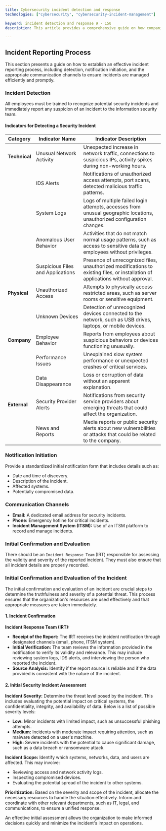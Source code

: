 ```yaml
---
title: Cybersecurity incident detection and response
technologies: ["cybersecurity", "cybersecurity-incident-management"]

keyword: incident detection and response 9 - 150
description: This article provides a comprehensive guide on how companies can structure an incident reporting process, implement strategies for timely decision-making, and prevent the spread of the incident. Additionally, it details how to handle post-incident activities and prepare a report that includes lessons learned. Finally, it identifies all the roles involved in incident management to ensure a coordinated and effective response.

---
```


## Incident Reporting Process

This section presents a guide on how to establish an effective incident reporting process, including detection, notification initiation, and the appropriate communication channels to ensure incidents are managed efficiently and promptly.

### Incident Detection

All employees must be trained to recognize potential security incidents and immediately report any suspicion of an incident to the information security team.

#### Indicators for Detecting a Security Incident

| **Category**              | **Indicator Name**                  | **Indicator Description**                                                                                                                           |
|---------------------------|-------------------------------------|-----------------------------------------------------------------------------------------------------------------------------------------------------|
| **Technical**             | Unusual Network Activity            | Unexpected increase in network traffic, connections to suspicious IPs, activity spikes during non-working hours.                                     |
|                           | IDS Alerts                          | Notifications of unauthorized access attempts, port scans, detected malicious traffic patterns.                                                      |
|                           | System Logs                         | Logs of multiple failed login attempts, accesses from unusual geographic locations, unauthorized configuration changes.                               |
|                           | Anomalous User Behavior             | Activities that do not match normal usage patterns, such as access to sensitive data by employees without privileges.                                |
|                           | Suspicious Files and Applications   | Presence of unrecognized files, unauthorized modifications to existing files, or installation of applications without approval.                      |
| **Physical**              | Unauthorized Access                 | Attempts to physically access restricted areas, such as server rooms or sensitive equipment.                                                          |
|                           | Unknown Devices                     | Detection of unrecognized devices connected to the network, such as USB drives, laptops, or mobile devices.                                           |
| **Company**               | Employee Behavior                   | Reports from employees about suspicious behaviors or devices functioning unusually.                                                                  |
|                           | Performance Issues                  | Unexplained slow system performance or unexpected crashes of critical services.                                                                      |
|                           | Data Disappearance                  | Loss or corruption of data without an apparent explanation.                                                                                          |
| **External**              | Security Provider Alerts            | Notifications from security service providers about emerging threats that could affect the organization.                                              |
|                           | News and Reports                    | Media reports or public security alerts about new vulnerabilities or attacks that could be related to the company.                                    |

### Notification Initiation

Provide a standardized initial notification form that includes details such as:

- Date and time of discovery.
- Description of the incident.
- Affected systems.
- Potentially compromised data.

### Communication Channels

- **Email:** A dedicated email address for security incidents.
- **Phone:** Emergency hotline for critical incidents.
- **Incident Management System (ITSM):** Use of an ITSM platform to record and manage incidents.

### Initial Confirmation and Evaluation

There should be an `Incident Response Team` (IRT) responsible for assessing the validity and severity of the reported incident. They must also ensure that all incident details are properly recorded.

### Initial Confirmation and Evaluation of the Incident

The initial confirmation and evaluation of an incident are crucial steps to determine the truthfulness and severity of a potential threat. This process ensures that the organization's resources are used effectively and that appropriate measures are taken immediately.

#### 1. Incident Confirmation

**Incident Response Team (IRT):**
- **Receipt of the Report:** The IRT receives the incident notification through designated channels (email, phone, ITSM system).
- **Initial Verification:** The team reviews the information provided in the notification to verify its validity and relevance. This may include reviewing system logs, IDS alerts, and interviewing the person who reported the incident.
- **Source Analysis:** Identify if the report source is reliable and if the data provided is consistent with the nature of the incident.

#### 2. Initial Security Incident Assessment

**Incident Severity:** Determine the threat level posed by the incident. This includes evaluating the potential impact on critical systems, the confidentiality, integrity, and availability of data. Below is a list of possible severity levels:

- **Low:** Minor incidents with limited impact, such as unsuccessful phishing attempts.
- **Medium:** Incidents with moderate impact requiring attention, such as malware detected on a user's machine.
- **High:** Severe incidents with the potential to cause significant damage, such as a data breach or ransomware attack.

**Incident Scope:** Identify which systems, networks, data, and users are affected. This may involve:
- Reviewing access and network activity logs.
- Inspecting compromised devices.
- Evaluating the potential spread of the incident to other systems.

**Prioritization:** Based on the severity and scope of the incident, allocate the necessary resources to handle the situation effectively. Inform and coordinate with other relevant departments, such as IT, legal, and communications, to ensure a unified response.

An effective initial assessment allows the organization to make informed decisions quickly and minimize the incident's impact on operations.
